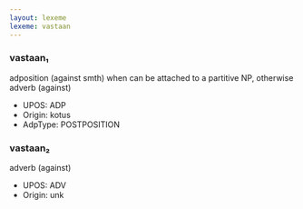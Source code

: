 ```yaml
---
layout: lexeme
lexeme: vastaan
---
```


###  vastaan₁

adposition (against smth) when can be attached to a partitive NP, otherwise adverb (against)
* UPOS:  ADP
* Origin:  kotus
* AdpType:  POSTPOSITION


###  vastaan₂

adverb (against)
* UPOS:  ADV
* Origin:  unk

